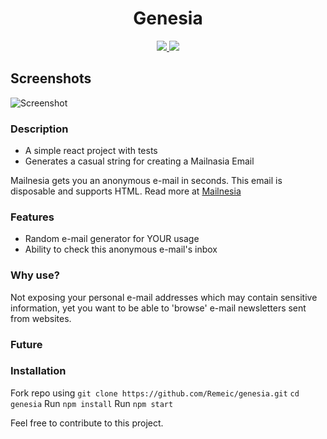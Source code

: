 <div align="center">
  <h1>Genesia</h1>
  <a href="https://travis-ci.org/Remeic/genesia" target="_blank" >
    <img src="https://travis-ci.org/Remeic/genesia.svg?branch=master">
  </a>
  <a href="https://circleci.com/gh/Remeic/genesia" target="_blank" >
    <img src="https://circleci.com/gh/Remeic/genesia.svg?style=svg">
  </a>
</div>

## Screenshots
![Screenshot](https://github.com/musatech/genesia/blob/master/screenshot/genesia.gif "Optional Title")

### Description

- A simple react project with tests
- Generates a casual string for creating a Mailnasia Email

Mailnesia gets you an anonymous e-mail in seconds. This email is disposable and supports HTML.
Read more at [Mailnesia](http://www.mailnesia.com)

### Features

- Random e-mail generator for YOUR usage
- Ability to check this anonymous e-mail's inbox

### Why use?

Not exposing your personal e-mail addresses which may contain sensitive information, yet you want to be able to 'browse' e-mail newsletters sent from websites.

### Future

### Installation

Fork repo using `git clone https://github.com/Remeic/genesia.git`
`cd genesia`
Run `npm install`
Run `npm start`

Feel free to contribute to this project.
